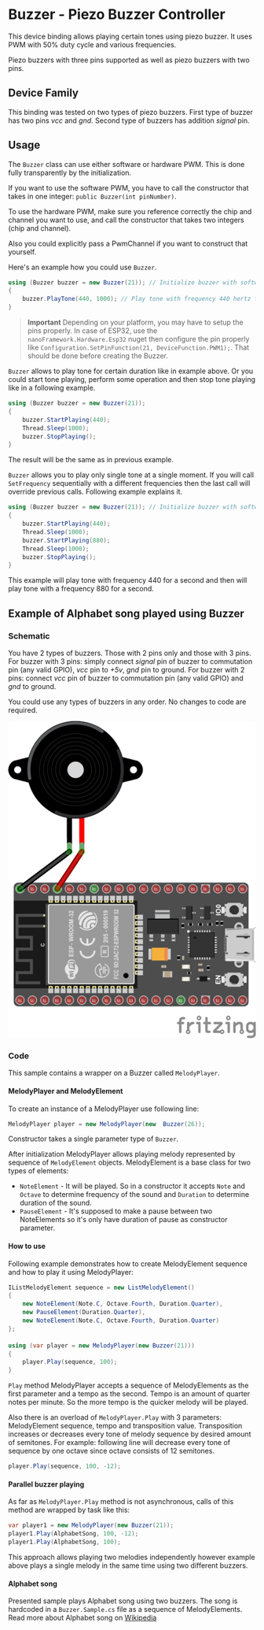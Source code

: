 ﻿# Buzzer - Piezo Buzzer Controller

This device binding allows playing certain tones using piezo buzzer. It uses PWM with 50% duty cycle and various frequencies.

Piezo buzzers with three pins supported as well as piezo buzzers with two pins.

## Device Family

This binding was tested on two types of piezo buzzers. First type of buzzer has two pins *vcc* and *gnd*. Second type of buzzers has addition *signal* pin.

## Usage

The  `Buzzer`  class can use either software or hardware PWM. This is done fully transparently by the initialization.

If you want to use the software PWM, you have to call the constructor that takes in one integer: `public Buzzer(int pinNumber)`.

To use the hardware PWM, make sure you reference correctly the chip and channel you want to use, and call the constructor that takes two integers (chip and channel).

Also you could explicitly pass a PwmChannel if you want to construct that yourself.

Here's an example how you could use `Buzzer`.

```csharp
using (Buzzer buzzer = new Buzzer(21)); // Initialize buzzer with software PWM connected to pin 21.
{
    buzzer.PlayTone(440, 1000); // Play tone with frequency 440 hertz for one second.
}
```

> **Important** Depending on your platform, you may have to setup the pins properly. In case of ESP32, use the `nanoFramework.Hardware.Esp32` nuget then configure the pin properly like `Configuration.SetPinFunction(21, DeviceFunction.PWM1);`. That should be done before creating the Buzzer. 

`Buzzer` allows to play tone for certain duration like in example above.
Or you could start tone playing, perform some operation and then stop tone playing like in a following example.

```csharp
using (Buzzer buzzer = new Buzzer(21));
{
    buzzer.StartPlaying(440);
    Thread.Sleep(1000);
    buzzer.StopPlaying();
}
```

The result will be the same as in previous example.

`Buzzer` allows you to play only single tone at a single moment. If you will call `SetFrequency` sequentially with a different frequencies then the last call will override previous calls. Following example explains it.

```csharp
using (Buzzer buzzer = new Buzzer(21)); // Initialize buzzer with software PWM connected to pin 21.
{
    buzzer.StartPlaying(440);
    Thread.Sleep(1000);
    buzzer.StartPlaying(880);
    Thread.Sleep(1000);
    buzzer.StopPlaying();
}
```

This example will play tone with frequency 440 for a second and then will play tone with a frequency 880 for a second.

## Example of Alphabet song played using Buzzer

### Schematic

You have 2 types of buzzers. Those with 2 pins only and those with 3 pins.
For buzzer with 3 pins: simply connect *signal* pin of buzzer to commutation pin (any valid GPIO), *vcc* pin to *+5v*, *gnd* pin to ground. For buzzer with 2 pins: connect *vcc* pin of buzzer to commutation pin (any valid GPIO) and *gnd* to ground.

You could use any types of buzzers in any order. No changes to code are required.

![schema](./Buzzer.Samples.wiring.png)

### Code

This sample contains a wrapper on a Buzzer called `MelodyPlayer`.

#### MelodyPlayer and MelodyElement

To create an instance of a MelodyPlayer use following line:

```csharp
MelodyPlayer player = new MelodyPlayer(new  Buzzer(26));
```

Constructor takes a single parameter type of `Buzzer`.

After initialization MelodyPlayer allows playing melody represented by sequence of `MelodyElement` objects.
MelodyElement is a base class for two types of elements:

* `NoteElement` - It will be played. So in a constructor it accepts `Note` and `Octave` to determine frequency of the sound and `Duration` to determine duration of the sound.
* `PauseElement` - It's supposed to make a pause between two NoteElements so it's only have duration of pause as constructor parameter.

#### How to use

Following example demonstrates how to create MelodyElement sequence and how to play it using MelodyPlayer:

```csharp
IListMelodyElement sequence = new ListMelodyElement()
{
    new NoteElement(Note.C, Octave.Fourth, Duration.Quarter),
    new PauseElement(Duration.Quarter),
    new NoteElement(Note.C, Octave.Fourth, Duration.Quarter)
};

using (var player = new MelodyPlayer(new Buzzer(21)))
{
    player.Play(sequence, 100);
}
```

`Play` method MelodyPlayer accepts a sequence of MelodyElements as the first parameter and a tempo as the second.
Tempo is an amount of quarter notes per minute. So the more tempo is the quicker melody will be played.

Also there is an overload of `MelodyPlayer.Play` with 3 parameters: MelodyElement sequence, tempo and transposition value. Transposition increases or decreases every tone of melody sequence by desired amount of semitones. For example: following line will decrease every tone of sequence by one octave since octave consists of 12 semitones.

```csharp
player.Play(sequence, 100, -12);
```

#### Parallel buzzer playing

As far as `MelodyPlayer.Play` method is not asynchronous, calls of this method are wrapped by task like this:

```csharp
var player1 = new MelodyPlayer(new Buzzer(21));
player1.Play(AlphabetSong, 100, -12);
player1.Play(AlphabetSong, 100);
```

This approach allows playing two melodies independently however example above plays a single melody in the same time using two different buzzers.

#### Alphabet song

Presented sample plays Alphabet song using two buzzers. The song is hardcoded in a `Buzzer.Sample.cs` file as a sequence of MelodyElements. Read more about Alphabet song on [Wikipedia](https://en.wikipedia.org/wiki/Alphabet_song)
